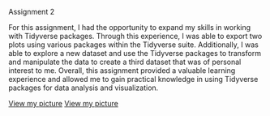 


Assignment 2

For this assignment, I had the opportunity to expand my skills in working with Tidyverse packages. Through this experience, I was able to export two plots using various packages within the Tidyverse suite. Additionally, I was able to explore a new dataset and use the Tidyverse packages to transform and manipulate the data to create a third dataset that was of personal interest to me. Overall, this assignment provided a valuable learning experience and allowed me to gain practical knowledge in using Tidyverse packages for data analysis and visualization.



<a href="C:\Users\ghiasi\Documents\GitHub\LA588_Sedi\Assignment 2\Rplot2.jpeg">View my picture</a>
<a href="Rplot2.jpg">View my picture</a>